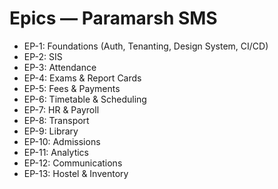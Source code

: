 # Epics — Paramarsh SMS

- EP-1: Foundations (Auth, Tenanting, Design System, CI/CD)
- EP-2: SIS
- EP-3: Attendance
- EP-4: Exams & Report Cards
- EP-5: Fees & Payments
- EP-6: Timetable & Scheduling
- EP-7: HR & Payroll
- EP-8: Transport
- EP-9: Library
- EP-10: Admissions
- EP-11: Analytics
- EP-12: Communications
- EP-13: Hostel & Inventory

